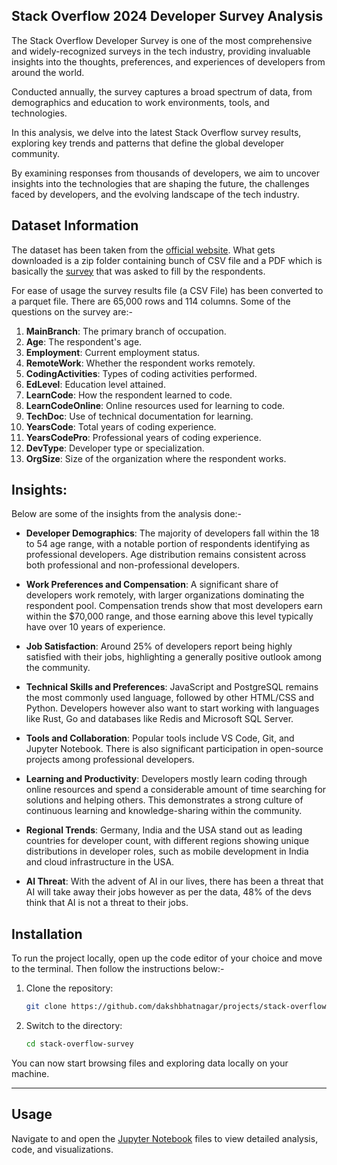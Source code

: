 ## Stack Overflow 2024 Developer Survey Analysis

The Stack Overflow Developer Survey is one of the most comprehensive and widely-recognized surveys in the tech industry, providing invaluable insights into the thoughts, preferences, and experiences of developers from around the world.

Conducted annually, the survey captures a broad spectrum of data, from demographics and education to work environments, tools, and technologies.

In this analysis, we delve into the latest Stack Overflow survey results, exploring key trends and patterns that define the global developer community.

By examining responses from thousands of developers, we aim to uncover insights into the technologies that are shaping the future, the challenges faced by developers, and the evolving landscape of the tech industry.

## Dataset Information

The dataset has been taken from the [official website](https://survey.stackoverflow.co). What gets downloaded is a zip folder containing bunch of CSV file and a PDF which is basically the [survey](Survey.pdf) that was asked to fill by the respondents.

For ease of usage the survey results file (a CSV File) has been converted to a parquet file. There are 65,000 rows and 114 columns. Some of the questions on the survey are:-

1. **MainBranch**: The primary branch of occupation.
2. **Age**: The respondent's age.
3. **Employment**: Current employment status.
4. **RemoteWork**: Whether the respondent works remotely.
5. **CodingActivities**: Types of coding activities performed.
6. **EdLevel**: Education level attained.
7. **LearnCode**: How the respondent learned to code.
8. **LearnCodeOnline**: Online resources used for learning to code.
9. **TechDoc**: Use of technical documentation for learning.
10. **YearsCode**: Total years of coding experience.
11. **YearsCodePro**: Professional years of coding experience.
12. **DevType**: Developer type or specialization.
13. **OrgSize**: Size of the organization where the respondent works.


## Insights:

Below are some of the insights from the analysis done:-

- **Developer Demographics**: The majority of developers fall within the 18 to 54 age range, with a notable portion of respondents identifying as professional developers. Age distribution remains consistent across both professional and non-professional developers.

- **Work Preferences and Compensation**: A significant share of developers work remotely, with larger organizations dominating the respondent pool. Compensation trends show that most developers earn within the $70,000 range, and those earning above this level typically have over 10 years of experience.

- **Job Satisfaction**: Around 25% of developers report being highly satisfied with their jobs, highlighting a generally positive outlook among the community.

- **Technical Skills and Preferences**: JavaScript and PostgreSQL remains the most commonly used language, followed by other HTML/CSS and Python. Developers however also want to start working with languages like Rust, Go and databases like Redis and Microsoft SQL Server.  

- **Tools and Collaboration**: Popular tools include VS Code, Git, and Jupyter Notebook. There is also significant participation in open-source projects among professional developers.

- **Learning and Productivity**: Developers mostly learn coding through online resources and spend a considerable amount of time searching for solutions and helping others. This demonstrates a strong culture of continuous learning and knowledge-sharing within the community.

- **Regional Trends**: Germany, India and the USA stand out as leading countries for developer count, with different regions showing unique distributions in developer roles, such as mobile development in India and cloud infrastructure in the USA.

- **AI Threat**: With the advent of AI in our lives, there has been a threat that AI will take away their jobs however as per the data, 48% of the devs think that AI is not a threat to their jobs.

## Installation

To run the project locally, open up the code editor of your choice and move to the terminal. Then follow the instructions below:-

1. Clone the repository:

   ```bash
   git clone https://github.com/dakshbhatnagar/projects/stack-overflow-survey.git
   ```

2. Switch to the directory:
   ```bash
   cd stack-overflow-survey
   ```

You can now start browsing files and exploring data locally on your machine.
   
---
## Usage

Navigate to and open the [Jupyter Notebook](analysis.ipynb) files to view detailed analysis, code, and visualizations.
